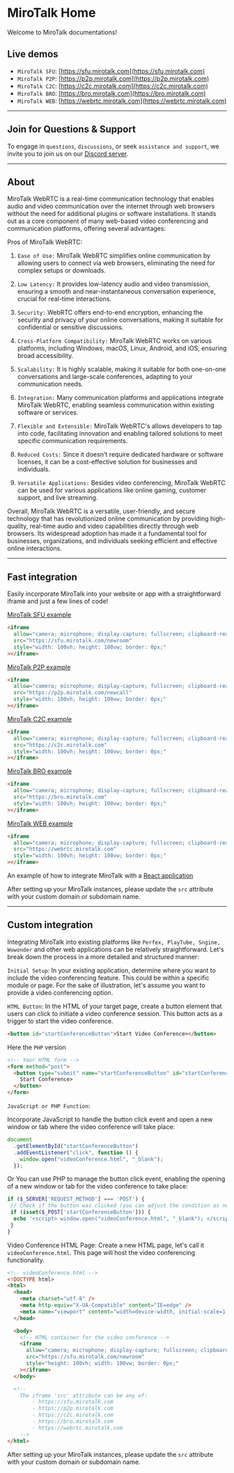 # MiroTalk Home

Welcome to MiroTalk documentations!

## Live demos

- `MiroTalk SFU`: [https://sfu.mirotalk.com](https://sfu.mirotalk.com)
- `MiroTalk P2P`: [https://p2p.mirotalk.com](https://p2p.mirotalk.com)
- `MiroTalk C2C`: [https://c2c.mirotalk.com](https://c2c.mirotalk.com)
- `MiroTalk BRO`: [https://bro.mirotalk.com](https://bro.mirotalk.com)
- `MiroTalk WEB`: [https://webrtc.mirotalk.com](https://webrtc.mirotalk.com)

---

## Join for Questions & Support

To engage in `questions`, `discussions`, or seek `assistance and support`, we invite you to join us on our [Discord server](https://discord.gg/rgGYfeYW3N).

---

## About

MiroTalk WebRTC is a real-time communication technology that enables audio and video communication over the internet through web browsers without the need for additional plugins or software installations. It stands out as a core component of many web-based video conferencing and communication platforms, offering several advantages:

Pros of MiroTalk WebRTC:

1. `Ease of Use:` MiroTalk WebRTC simplifies online communication by allowing users to connect via web browsers, eliminating the need for complex setups or downloads.

2. `Low Latency:` It provides low-latency audio and video transmission, ensuring a smooth and near-instantaneous conversation experience, crucial for real-time interactions.

3. `Security:` WebRTC offers end-to-end encryption, enhancing the security and privacy of your online conversations, making it suitable for confidential or sensitive discussions.

4. `Cross-Platform Compatibility:` MiroTalk WebRTC works on various platforms, including Windows, macOS, Linux, Android, and iOS, ensuring broad accessibility.

5. `Scalability:` It is highly scalable, making it suitable for both one-on-one conversations and large-scale conferences, adapting to your communication needs.

6. `Integration:` Many communication platforms and applications integrate MiroTalk WebRTC, enabling seamless communication within existing software or services.

7. `Flexible and Extensible:` MiroTalk WebRTC's allows developers to tap into code, facilitating innovation and enabling tailored solutions to meet specific communication requirements.

8. `Reduced Costs:` Since it doesn't require dedicated hardware or software licenses, it can be a cost-effective solution for businesses and individuals.

9. `Versatile Applications:` Besides video conferencing, MiroTalk WebRTC can be used for various applications like online gaming, customer support, and live streaming.

Overall, MiroTalk WebRTC is a versatile, user-friendly, and secure technology that has revolutionized online communication by providing high-quality, real-time audio and video capabilities directly through web browsers. Its widespread adoption has made it a fundamental tool for businesses, organizations, and individuals seeking efficient and effective online interactions.

---

## Fast integration

Easily incorporate MiroTalk into your website or app with a straightforward iframe and just a few lines of code!

[MiroTalk SFU example](https://codepen.io/Miroslav-Pejic/pen/LYXRbmE)

```html
<iframe
  allow="camera; microphone; display-capture; fullscreen; clipboard-read; clipboard-write; autoplay"
  src="https://sfu.mirotalk.com/newroom"
  style="width: 100vh; height: 100vw; border: 0px;"
></iframe>
```

[MiroTalk P2P example](https://codepen.io/Miroslav-Pejic/pen/jOQMVzx)

```html
<iframe
  allow="camera; microphone; display-capture; fullscreen; clipboard-read; clipboard-write; autoplay"
  src="https://p2p.mirotalk.com/newcall"
  style="width: 100vh; height: 100vw; border: 0px;"
></iframe>
```

[MiroTalk C2C example](https://codepen.io/Miroslav-Pejic/pen/ExOgNbJ)

```html
<iframe
  allow="camera; microphone; display-capture; fullscreen; clipboard-read; clipboard-write; autoplay"
  src="https://c2c.mirotalk.com"
  style="width: 100vh; height: 100vw; border: 0px;"
></iframe>
```

[MiroTalk BRO example](https://codepen.io/Miroslav-Pejic/pen/OJaRbZg)

```html
<iframe
  allow="camera; microphone; display-capture; fullscreen; clipboard-read; clipboard-write; autoplay"
  src="https://bro.mirotalk.com"
  style="width: 100vh; height: 100vw; border: 0px;"
></iframe>
```

[MiroTalk WEB example](https://codepen.io/Miroslav-Pejic/pen/jOQMVxx)

```html
<iframe
  allow="camera; microphone; display-capture; fullscreen; clipboard-read; clipboard-write; autoplay"
  src="https://webrtc.mirotalk.com"
  style="width: 100vh; height: 100vw; border: 0px;"
></iframe>
```

An example of how to integrate MiroTalk with a [React application](https://codepen.io/Miroslav-Pejic/pen/QWzmGaZ)

After setting up your MiroTalk instances, please update the `src` attribute with your custom domain or subdomain name.

---

## Custom integration

Integrating MiroTalk into existing platforms like `Perfex, PlayTube, Sngine, Wowonder` and other web applications can be relatively straightforward. Let's break down the process in a more detailed and structured manner:

`Initial Setup`: In your existing application, determine where you want to include the video conferencing feature. This could be within a specific module or page. For the sake of illustration, let's assume you want to provide a video conferencing option.

`HTML Button`: In the HTML of your target page, create a button element that users can click to initiate a video conference session. This button acts as a trigger to start the video conference.

```html
<button id="startConferenceButton">Start Video Conference></button>
```

Here the `PHP` version

```html
<!-- Your HTML form -->
<form method="post">
  <button type="submit" name="startConferenceButton" id="startConferenceButton">
    Start Conference>
  </button>
</form>
```

`JavaScript or PHP Function`:

Incorporate JavaScript to handle the button click event and open a new window or tab where the video conference will take place:

```javascript
document
  .getElementById("startConferenceButton")
  .addEventListener("click", function () {
    window.open("videoConference.html", "_blank");
  });
```

Or You can use PHP to manage the button click event, enabling the opening of a new window or tab for the video conference to take place:

```php
if ($_SERVER['REQUEST_METHOD'] === 'POST') {
 // Check if the button was clicked (you can adjust the condition as needed)
 if (isset($_POST['startConferenceButton'])) {
  echo '<script> window.open("videoConference.html", "_blank"); </script>';
 }
}
```

Video Conference HTML Page: Create a new HTML page, let's call it `videoConference.html`. This page will host the video conferencing functionality.

```html
<!-- videoConference.html -->
<!DOCTYPE html>
<html>
  <head>
    <meta charset="utf-8" />
    <meta http-equiv="X-UA-Compatible" content="IE=edge" />
    <meta name="viewport" content="width=device-width, initial-scale=1.0" />
  </head>

  <body>
    <!-- HTML container for the video conference -->
    <iframe
      allow="camera; microphone; display-capture; fullscreen; clipboard-read; clipboard-write; autoplay"
      src="https://sfu.mirotalk.com/newroom"
      style="height: 100vh; width: 100vw; border: 0px;"
    ></iframe>
  </body>

  <!--
	The iframe 'src' attribute can be any of:
		- https://sfu.mirotalk.com
		- https://p2p.mirotalk.com
		- https://c2c.mirotalk.com
		- https://bro.mirotalk.com
		- https://webrtc.mirotalk.com
	-->
</html>
```

After setting up your MiroTalk instances, please update the `src` attribute with your custom domain or subdomain name.
